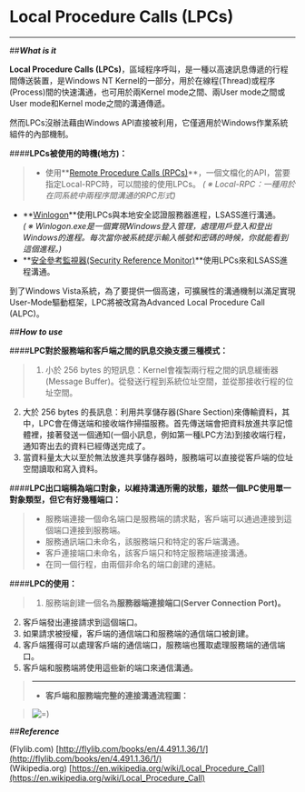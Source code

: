 
**Local Procedure Calls (LPCs)**
======================
-------------------------------------------------------

##***What is it***

**Local Procedure Calls (LPCs)**，區域程序呼叫，是一種以高速訊息傳遞的行程間傳送裝置，是Windows NT Kernel的一部分，用於在線程(Thread)或程序(Process)間的快速溝通，也可用於兩Kernel mode之間、兩User mode之間或User mode和Kernel mode之間的溝通傳遞。

然而LPCs沒辦法藉由Windows API直接被利用，它僅適用於Windows作業系統組件的內部機制。

####**LPCs被使用的時機(地方)：**

> + 使用**[Remote Procedure Calls (RPCs)](https://zh.wikipedia.org/wiki/%E9%81%A0%E7%A8%8B%E9%81%8E%E7%A8%8B%E8%AA%BF%E7%94%A8)**，一個文檔化的API，當要指定Local-RPC時，可以間接的使用LPCs。
*( ※ Local-RPC：一種用於在同系統中兩程序間溝通的RPC形式)*
+ **[Winlogon](https://zh.wikipedia.org/wiki/Winlogon)**使用LPCs與本地安全認證服務器進程，LSASS進行溝通。   
*( ※ Winlogon.exe是一個實現Windows登入管理，處理用戶登入和登出Windows的進程。每次當你被系統提示輸入帳號和密碼的時候，你就能看到這個進程。)*
+ **[安全參考監視器(Security Reference Monitor)](https://msdn.microsoft.com/en-us/library/windows/hardware/ff565786%28v=vs.85%29.aspx)**使用LPCs來和LSASS進程溝通。

到了Windows Vista系統，為了要提供一個高速，可擴展性的溝通機制以滿足實現User-Mode驅動框架，LPC將被改寫為Advanced Local Procedure Call (ALPC)。

##***How to use***

####**LPC對於服務端和客戶端之間的訊息交換支援三種模式：**

> 1. 小於 256 bytes 的短訊息：Kernel會複製兩行程之間的訊息緩衝器(Message Buffer)。從發送行程到系統位址空間，並從那接收行程的位址空間。
2. 大於 256 bytes 的長訊息：利用共享儲存器(Share Section)來傳輸資料，其中，LPC會在傳送端和接收端作掃描服務。首先傳送端會把資料放進共享記憶體裡，接著發送一個通知(一個小訊息，例如第一種LPC方法)到接收端行程，通知寄出去的資料已經傳送完成了。
3. 當資料量太大以至於無法放進共享儲存器時，服務端可以直接從客戶端的位址空間讀取和寫入資料。

####**LPC出口端稱為端口對象，以維持溝通所需的狀態，雖然一個LPC使用單一對象類型，但它有好幾種端口：**

>+ 服務端連接一個命名端口是服務端的請求點，客戶端可以通過連接到這個端口連接到服務端。
>+ 服務通訊端口未命名，該服務端只和特定的客戶端溝通。
>+ 客戶連接端口未命名，該客戶端只和特定服務端連接溝通。
>+ 在同一個行程，由兩個非命名的端口創建的連結。

####**LPC的使用：**

>1. 服務端創建一個名為**服務器端連接端口(Server Connection Port)。**
2. 客戶端發出連接請求到這個端口。
3. 如果請求被授權，客戶端的通信端口和服務端的通信端口被創建。
4. 客戶端獲得可以處理客戶端的通信端口，服務端也獲取處理服務端的通信端口。
5. 客戶端和服務端將使用這些新的端口來通信溝通。   

>----------
>+ **客戶端和服務端完整的連接溝通流程圖：**  
    
>![=)](http://i.imgur.com/56ATfQK.jpg)

##***Reference***

(Flylib.com) [http://flylib.com/books/en/4.491.1.36/1/](http://flylib.com/books/en/4.491.1.36/1/)    
(Wikipedia.org) [https://en.wikipedia.org/wiki/Local_Procedure_Call](https://en.wikipedia.org/wiki/Local_Procedure_Call)

